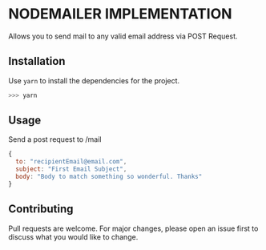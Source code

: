 # NODEMAILER IMPLEMENTATION

Allows you to send mail to any valid email address via POST Request.

## Installation

Use `yarn` to install the dependencies for the project.

```bash
>>> yarn
```

## Usage

Send a post request to /mail

```javascript
{
  to: "recipientEmail@email.com",
  subject: "First Email Subject",
  body: "Body to match something so wonderful. Thanks"
}

```

## Contributing

Pull requests are welcome. For major changes, please open an issue first to discuss what you would like to change.
